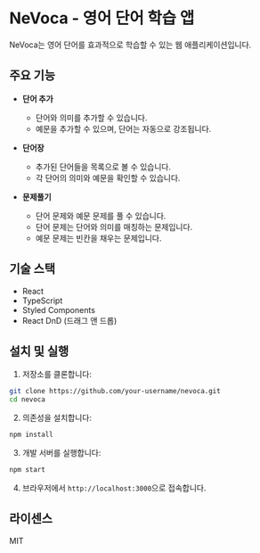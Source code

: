 # NeVoca - 영어 단어 학습 앱

NeVoca는 영어 단어를 효과적으로 학습할 수 있는 웹 애플리케이션입니다.

## 주요 기능

- **단어 추가**

  - 단어와 의미를 추가할 수 있습니다.
  - 예문을 추가할 수 있으며, 단어는 자동으로 강조됩니다.

- **단어장**

  - 추가된 단어들을 목록으로 볼 수 있습니다.
  - 각 단어의 의미와 예문을 확인할 수 있습니다.

- **문제풀기**
  - 단어 문제와 예문 문제를 풀 수 있습니다.
  - 단어 문제는 단어와 의미를 매칭하는 문제입니다.
  - 예문 문제는 빈칸을 채우는 문제입니다.

## 기술 스택

- React
- TypeScript
- Styled Components
- React DnD (드래그 앤 드롭)

## 설치 및 실행

1. 저장소를 클론합니다:

```bash
git clone https://github.com/your-username/nevoca.git
cd nevoca
```

2. 의존성을 설치합니다:

```bash
npm install
```

3. 개발 서버를 실행합니다:

```bash
npm start
```

4. 브라우저에서 `http://localhost:3000`으로 접속합니다.

## 라이센스

MIT
